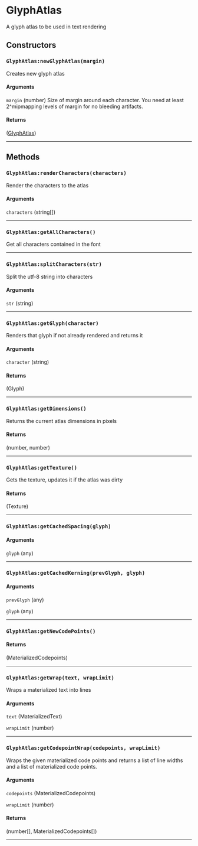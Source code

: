 # GlyphAtlas
A glyph atlas to be used in text rendering
## Constructors
### `GlyphAtlas:newGlyphAtlas(margin)`
Creates new glyph atlas
#### Arguments
`margin` (number)  Size of margin around each character. You need at least 2^mipmapping levels of margin for no bleeding artifacts.

#### Returns
([GlyphAtlas](https://3dreamengine.github.io/3DreamEngine/docu/classes/glyphatlas)) 


_________________

## Methods
### `GlyphAtlas:renderCharacters(characters)`
Render the characters to the atlas
#### Arguments
`characters` (string[]) 


_________________

### `GlyphAtlas:getAllCharacters()`
Get all characters contained in the font

_________________

### `GlyphAtlas:splitCharacters(str)`
Split the utf-8 string into characters
#### Arguments
`str` (string) 


_________________

### `GlyphAtlas:getGlyph(character)`
Renders that glyph if not already rendered and returns it
#### Arguments
`character` (string) 

#### Returns
(Glyph) 


_________________

### `GlyphAtlas:getDimensions()`
Returns the current atlas dimensions in pixels
#### Returns
(number, number) 


_________________

### `GlyphAtlas:getTexture()`
Gets the texture, updates it if the atlas was dirty
#### Returns
(Texture) 


_________________

### `GlyphAtlas:getCachedSpacing(glyph)`

#### Arguments
`glyph` (any) 


_________________

### `GlyphAtlas:getCachedKerning(prevGlyph, glyph)`

#### Arguments
`prevGlyph` (any) 

`glyph` (any) 


_________________

### `GlyphAtlas:getNewCodePoints()`

#### Returns
(MaterializedCodepoints) 


_________________

### `GlyphAtlas:getWrap(text, wrapLimit)`
Wraps a materialized text into lines
#### Arguments
`text` (MaterializedText) 

`wrapLimit` (number) 


_________________

### `GlyphAtlas:getCodepointWrap(codepoints, wrapLimit)`
Wraps the given materialized code points and returns a list of line widths and a list of materialized code points.
#### Arguments
`codepoints` (MaterializedCodepoints) 

`wrapLimit` (number) 

#### Returns
(number[], MaterializedCodepoints[]) 


_________________
